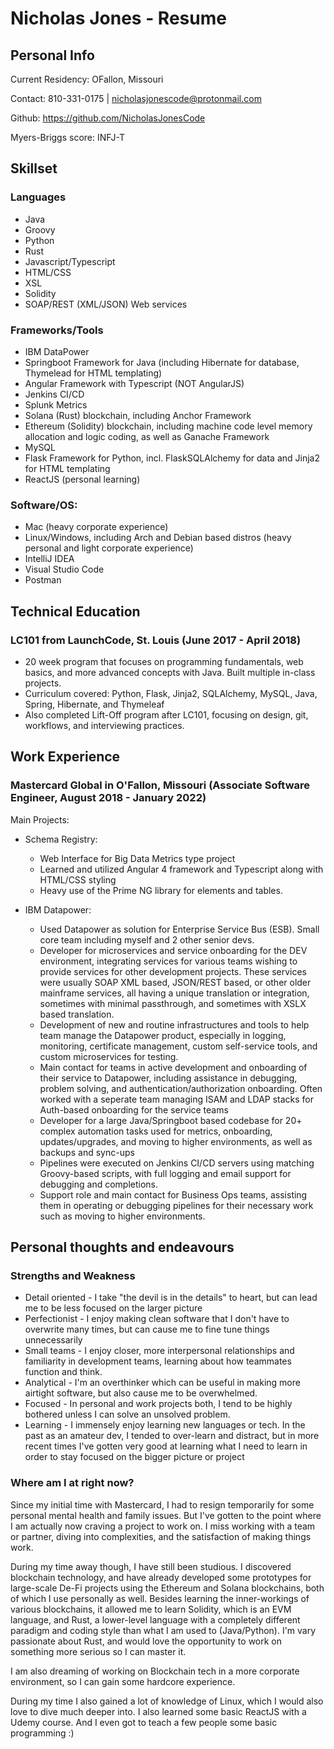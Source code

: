 # Nicholas Jones - Resume

## Personal Info

Current Residency: OFallon, Missouri

Contact: 810-331-0175  |  nicholasjonescode@protonmail.com

Github: https://github.com/NicholasJonesCode

Myers-Briggs score: INFJ-T

## Skillset

### Languages
 - Java
 - Groovy
 - Python
 - Rust 
 - Javascript/Typescript
 - HTML/CSS
 - XSL
 - Solidity
 - SOAP/REST (XML/JSON) Web services

### Frameworks/Tools
 - IBM DataPower
 - Springboot Framework for Java (including Hibernate for database, Thymelead for HTML templating)
 - Angular Framework with Typescript (NOT AngularJS)
 - Jenkins CI/CD
 - Splunk Metrics
 - Solana (Rust) blockchain, including Anchor Framework
 - Ethereum (Solidity) blockchain, including machine code level memory allocation and logic coding, as well as Ganache Framework
 - MySQL
 - Flask Framework for Python, incl. FlaskSQLAlchemy for data and Jinja2 for HTML templating
 - ReactJS (personal learning)

### Software/OS:
 - Mac (heavy corporate experience)
 - Linux/Windows, including Arch and Debian based distros (heavy personal and light corporate experience)
 - IntelliJ IDEA
 - Visual Studio Code
 - Postman

## Technical Education
### LC101 from LaunchCode, St. Louis (June 2017 - April 2018)
- 20 week program that focuses on programming fundamentals, web basics, and more advanced concepts with Java. Built multiple in-class projects.
- Curriculum covered: Python, Flask, Jinja2, SQLAlchemy, MySQL, Java, Spring, Hibernate, and Thymeleaf
- Also completed Lift-Off program after LC101, focusing on design, git, workflows, and interviewing practices.

## Work Experience

### Mastercard Global in O'Fallon, Missouri (Associate Software Engineer, August 2018 - January 2022)

Main Projects:

 - Schema Registry: 
   - Web Interface for Big Data Metrics type project
   - Learned and utilized Angular 4 framework and Typescript along with HTML/CSS styling
   - Heavy use of the Prime NG library for elements and tables. 

 - IBM Datapower:
   - Used Datapower as solution for Enterprise Service Bus (ESB). Small core team including myself and 2 other senior devs.
   - Developer for microservices and service onboarding for the DEV environment, integrating services for various teams wishing to provide services for other development projects. These services were usually SOAP XML based, JSON/REST based, or other older mainframe services, all having a unique translation or integration, sometimes with minimal passthrough, and sometimes with XSLX based translation.
   - Development of new and routine infrastructures and tools to help team manage the Datapower product, especially in logging, monitoring, certificate management, custom self-service tools, and custom microservices for testing.
   - Main contact for teams in active development and onboarding of their service to Datapower, including assistance in debugging, problem solving, and authentication/authorization onboarding. Often worked with a seperate team managing ISAM and LDAP stacks for Auth-based onboarding for the service teams
   - Developer for a large Java/Springboot based codebase for 20+ complex automation tasks used for metrics, onboarding, updates/upgrades, and moving to higher environments, as well as backups and sync-ups
   - Pipelines were executed on Jenkins CI/CD servers using matching Groovy-based scripts, with full logging and email support for debugging and completions.
   - Support role and main contact for Business Ops teams, assisting them in operating or debugging pipelines for their necessary work such as moving to higher environments.

## Personal thoughts and endeavours

### Strengths and Weakness

 - Detail oriented - I take "the devil is in the details" to heart, but can lead me to be less focused on the larger picture
 - Perfectionist - I enjoy making clean software that I don't have to overwrite many times, but can cause me to fine tune things unnecessarily
 - Small teams - I enjoy closer, more interpersonal relationships and familiarity in development teams, learning about how teammates function and think.
 - Analytical - I'm an overthinker which can be useful in making more airtight software, but also cause me to be overwhelmed.
 - Focused - In personal and work projects both, I tend to be highly bothered unless I can solve an unsolved problem.
 - Learning - I immensely enjoy learning new languages or tech. In the past as an amateur dev, I tended to over-learn and distract, but in more recent times I've gotten very good at learning what I need to learn in order to stay focused on the bigger picture or project

### Where am I at right now?

Since my initial time with Mastercard, I had to resign temporarily for some personal mental health and family issues. But I've gotten to the point where I am actually now craving a project to work on. I miss working with a team or partner, diving into complexities, and the satisfaction of making things work.

During my time away though, I have still been studious. I discovered blockchain technology, and have already developed some prototypes for large-scale De-Fi projects using the Ethereum and Solana blockchains, both of which I use personally as well. Besides learning the inner-workings of various blockchains, it allowed me to learn Solidity, which is an EVM language, and Rust, a lower-level language with a completely different paradigm and coding style than what I am used to (Java/Python). I'm vary passionate about Rust, and would love the opportunity to work on something more serious so I can master it.

I am also dreaming of working on Blockchain tech in a more corporate environment, so I can gain some hardcore experience.

During my time I also gained a lot of knowledge of Linux, which I would also love to dive much deeper into. I also learned some basic ReactJS with a Udemy course. And I even got to teach a few people some basic programming :)

